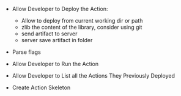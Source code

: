 

- Allow Developer to Deploy the Action:
  
  * Allow to deploy from current working dir or path  
  * zlib the content of the library, consider using git
  * send artifact to server
  * server save artifact in folder

- Parse flags

- Allow Developer to Run the Action

- Allow Developer to List all the Actions They Previously Deployed 

- Create Action Skeleton  